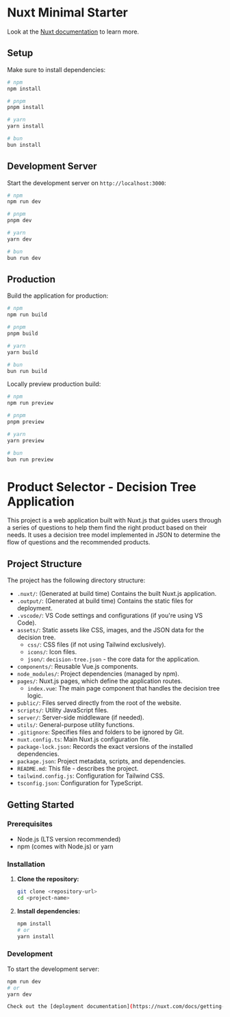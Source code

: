 # Nuxt Minimal Starter

Look at the [Nuxt documentation](https://nuxt.com/docs/getting-started/introduction) to learn more.

## Setup

Make sure to install dependencies:

```bash
# npm
npm install

# pnpm
pnpm install

# yarn
yarn install

# bun
bun install
```

## Development Server

Start the development server on `http://localhost:3000`:

```bash
# npm
npm run dev

# pnpm
pnpm dev

# yarn
yarn dev

# bun
bun run dev
```

## Production

Build the application for production:

```bash
# npm
npm run build

# pnpm
pnpm build

# yarn
yarn build

# bun
bun run build
```

Locally preview production build:

```bash
# npm
npm run preview

# pnpm
pnpm preview

# yarn
yarn preview

# bun
bun run preview
```

# Product Selector - Decision Tree Application

This project is a web application built with Nuxt.js that guides users through a series of questions to help them find the right product based on their needs. It uses a decision tree model implemented in JSON to determine the flow of questions and the recommended products.

## Project Structure

The project has the following directory structure:

- `.nuxt/`: (Generated at build time) Contains the built Nuxt.js application.
- `.output/`: (Generated at build time) Contains the static files for deployment.
- `.vscode/`: VS Code settings and configurations (if you're using VS Code).
- `assets/`: Static assets like CSS, images, and the JSON data for the decision tree.
  - `css/`: CSS files (if not using Tailwind exclusively).
  - `icons/`: Icon files.
  - `json/`: `decision-tree.json` - the core data for the application.
- `components/`: Reusable Vue.js components.
- `node_modules/`: Project dependencies (managed by npm).
- `pages/`: Nuxt.js pages, which define the application routes.
  - `index.vue`: The main page component that handles the decision tree logic.
- `public/`: Files served directly from the root of the website.
- `scripts/`: Utility JavaScript files.
- `server/`: Server-side middleware (if needed).
- `utils/`: General-purpose utility functions.
- `.gitignore`: Specifies files and folders to be ignored by Git.
- `nuxt.config.ts`: Main Nuxt.js configuration file.
- `package-lock.json`: Records the exact versions of the installed dependencies.
- `package.json`: Project metadata, scripts, and dependencies.
- `README.md`: This file - describes the project.
- `tailwind.config.js`: Configuration for Tailwind CSS.
- `tsconfig.json`: Configuration for TypeScript.

## Getting Started

### Prerequisites

- Node.js (LTS version recommended)
- npm (comes with Node.js) or yarn

### Installation

1. **Clone the repository:**

    ```bash
    git clone <repository-url>
    cd <project-name>
    ```

2. **Install dependencies:**

    ```bash
    npm install
    # or
    yarn install
    ```

### Development

To start the development server:

```bash
npm run dev
# or
yarn dev

Check out the [deployment documentation](https://nuxt.com/docs/getting-started/deployment) for more information.
